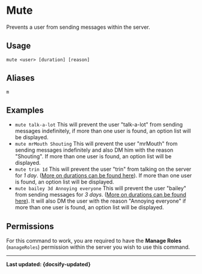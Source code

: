 # Mute
Prevents a user from sending messages within the server.

## Usage
`mute <user> [duration] [reason]`

## Aliases
`m`

## Examples
- `mute talk-a-lot` This will prevent the user "talk-a-lot" from sending messages indefinitely, if more than one user is found, an option list will be displayed. 
- `mute mrMouth Shouting` This will prevent the user "mrMouth" from sending messages indefinitely and also DM him with the reason "Shouting". If more than one user is found, an option list will be displayed.
- `mute trin 1d` This will prevent the user "trin" from talking on the server for *1 day*. ([More on durations can be found here](/durations)). If more than one user is found, an option list will be displayed.
- `mute bailey 3d Annoying everyone` This will prevent the user "bailey" from sending messages for *3 days*. ([More on durations can be found here](/durations)). It will also DM the user with the reason "Annoying everyone" if more than one user is found, an option list will be displayed.

## Permissions
For this command to work, you are required to have the **Manage Roles** (`manageRoles`)  permission within the server you wish to use this command.

----

**Last updated: {docsify-updated}**